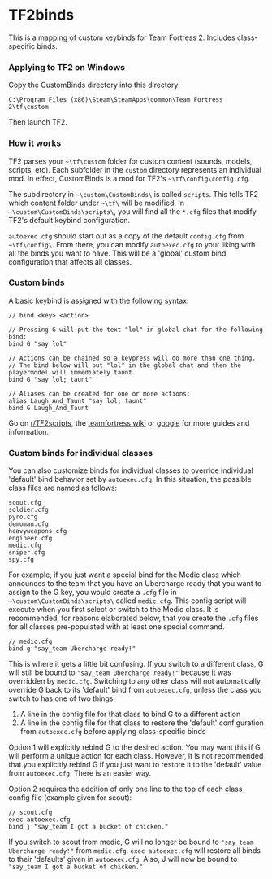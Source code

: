 # TF2binds

This is a mapping of custom keybinds for Team Fortress 2. Includes class-specific binds.

### Applying to TF2 on Windows
Copy the CustomBinds directory into this directory:  
```
C:\Program Files (x86)\Steam\SteamApps\common\Team Fortress 2\tf\custom
```
Then launch TF2.  

### How it works
TF2 parses your `~\tf\custom` folder for custom content (sounds, models, scripts, etc). Each subfolder in the `custom` directory represents an individual mod. In effect, CustomBinds is a mod for TF2's `~\tf\config\config.cfg`.

The subdirectory in `~\custom\CustomBinds\` is called `scripts`. This tells TF2 which content folder under `~\tf\` will be modified. In `~\custom\CustomBinds\scripts\`, you will find all the `*.cfg` files that modify TF2's default keybind configuration.

`autoexec.cfg` should start out as a copy of the default `config.cfg` from `~\tf\config\`. From there, you can modify `autoexec.cfg` to your liking with all the binds you want to have. This will be a 'global' custom bind configuration that affects all classes.

### Custom binds
A basic keybind is assigned with the following syntax:

```
// bind <key> <action>

// Pressing G will put the text "lol" in global chat for the following bind:
bind G "say lol"

// Actions can be chained so a keypress will do more than one thing.
// The bind below will put "lol" in the global chat and then the playermodel will immediately taunt
bind G "say lol; taunt"

// Aliases can be created for one or more actions:
alias Laugh_And_Taunt "say lol; taunt"
bind G Laugh_And_Taunt
```

Go on [r/TF2scripts](https://www.reddit.com/r/tf2scripts), the [teamfortress wiki](https://wiki.teamfortress.com/wiki/Scripting) or [google](https://www.google.com/) for more guides and information.

### Custom binds for individual classes
You can also customize binds for individual classes to override individual 'default' bind behavior set by `autoexec.cfg`. In this situation, the possible class files are named as follows:

```
scout.cfg
soldier.cfg
pyro.cfg
demoman.cfg
heavyweapons.cfg
engineer.cfg
medic.cfg
sniper.cfg
spy.cfg
```

For example, if you just want a special bind for the Medic class which announces to the team that you have an Ubercharge ready that you want to assign to the G key, you would create a `.cfg` file in `~\custom\CustomBinds\scripts\` called `medic.cfg`. This config script will execute when you first select or switch to the Medic class. It is recommended, for reasons elaborated below, that you create the `.cfg` files for all classes pre-populated with at least one special command.

```
// medic.cfg
bind g "say_team Ubercharge ready!"
```

This is where it gets a little bit confusing. If you switch to a different class, G will still be bound to `"say_team Ubercharge ready!"` because it was overridden by `medic.cfg`. Switching to any other class will not automatically override G back to its 'default' bind from `autoexec.cfg`, unless the class you switch to has one of two things:

1. A line in the config file for that class to bind G to a different action
2. A line in the config file for that class to restore the 'default' configuration from `autoexec.cfg` before applying class-specific binds
 
Option 1 will explicitly rebind G to the desired action. You may want this if G will perform a unique action for each class. However, it is not recommended that you explicitly rebind G if you just want to restore it to the 'default' value from `autoexec.cfg`. There is an easier way.

Option 2 requires the addition of only one line to the top of each class config file (example given for scout):

```
// scout.cfg
exec autoexec.cfg
bind j "say_team I got a bucket of chicken."
```

If you switch to scout from medic, G will no longer be bound to `"say_team Ubercharge ready!"` from `medic.cfg`. `exec autoexec.cfg` will restore all binds to their 'defaults' given in `autoexec.cfg`. Also, J will now be bound to `"say_team I got a bucket of chicken."`
